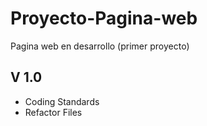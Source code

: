 # Proyecto-Pagina-web
Pagina web en desarrollo (primer proyecto)

## V 1.0
* Coding Standards
* Refactor Files
